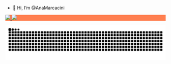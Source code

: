 - 👋 Hi, I’m @AnaMarcacini
<!--- - 👀 I’m interested in ...
- 🌱 I’m currently learning ...
- 💞️ I’m looking to collaborate on ...
- 📫 How to reach me ... --->

<!---
AnaMarcacini/AnaMarcacini is a ✨ special ✨ repository because its `README.md` (this file) appears on your GitHub profile.
You can click the Preview link to take a look at your changes.
--->


 <div style="justify-content:space-between;background-color: coral;">

  <a href="https://www.linkedin.com/in/ana-helena-marcacini-a06387178" >
  <img height="40%" src="https://github-readme-stats.vercel.app/api?username=AnaMarcacini&show_icons=true&theme=dracula&include_all_commits=true&count_private=true" />
  <img height="10%" src="https://github-readme-stats.vercel.app/api/top-langs/?username=AnaMarcacini&layout=compact&langs_count=7&theme=dracula"/>
 </a>
 </div>
 
![Snake animation](https://github.com/AnaMarcacini/AnaMarcacini/blob/output/github-contribution-grid-snake.svg)
